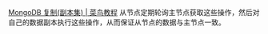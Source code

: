 [MongoDB 复制(副本集) | 菜鸟教程](https://www.runoob.com/mongodb/mongodb-replication.html)
从节点定期轮询主节点获取这些操作，然后对自己的数据副本执行这些操作，从而保证从节点的数据与主节点一致。



